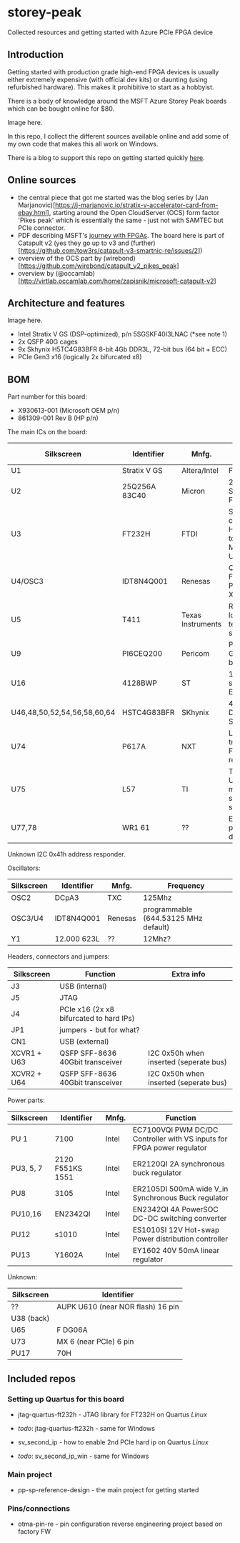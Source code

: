 # storey-peak
Collected resources and getting started with Azure PCIe FPGA device

## Introduction

Getting started with production grade high-end FPGA devices is usually either extremely expensive (with official dev kits) or daunting (using refurbished hardware). This makes it prohibitive to start as a hobbyist.

There is a body of knowledge around the MSFT Azure Storey Peak boards which can be bought online for $80.

Image here.

In this repo, I collect the different sources available online and add some of my own code that makes this all work on Windows.

There is a blog to support this repo on getting started quickly [here](todo).

## Online sources

- the central piece that got me started was the blog series by (Jan Marjanovic)[https://j-marjanovic.io/stratix-v-accelerator-card-from-ebay.html], starting around the Open CloudServer (OCS) form factor 'Pikes peak' which is essentially the same - just not with SAMTEC but PCIe connector.
- PDF describing MSFT's [journey with FPGAs](https://indico.fnal.gov/event/22303/contributions/246438/attachments/157852/206736/Catapult_Putnam_Snowmass_2022_FPGA_Cloud__for_HPC.pdf). The board here is part of Catapult v2 (yes they go up to v3 and (further)[https://github.com/tow3rs/catapult-v3-smartnic-re/issues/2])
- overview of the OCS part by (wirebond)[https://github.com/wirebond/catapult_v2_pikes_peak]
- overview by (@occamlab)[http://virtlab.occamlab.com/home/zapisnik/microsoft-catapult-v2]

## Architecture and features

Image here.

- Intel Stratix V GS (DSP-optimized), p/n 5SGSKF40I3LNAC (*see note 1)
- 2x QSFP 40G cages
- 9x Skhynix H5TC4G83BFR 8-bit 4Gb DDR3L, 72-bit bus (64 bit + ECC)
- PCIe Gen3 x16 (logically 2x bifurcated x8)

## BOM

Part number for this board: 
- X930613-001 (Microsoft OEM p/n)
- 861309-001 Rev B (HP p/n)

The main ICs on the board:

| Silkscreen | Identifier | Mnfg. | Function | I2C address |
| -- | ---- | --- | --- | --- |
| U1 | Stratix V GS | Altera/Intel | FPGA | N/A |
| U2 | 25Q256A 83C40 | Micron | 256-Mbit Serial NOR Flash Memory | N/A |
| U3 | FT232H | FTDI | Single channel HiSpeed USB to Multipurpose UART/FIFO | N/A |
| U4/OSC3 | IDT8N4Q001 | Renesas | Quad-Frequency Programmable XO | 0x6eh |
| U5 | T411 | Texas Instruments | Remote and local temperature sensor | 0x4Ch |
| U9 | PI6CEQ200 | Pericom | PCIe Gen2/Gen3 buffer | 0x6ah |
| U16 | 4128BWP | ST | 128-kbit serial EEPROM | 0x51h |
| U46,48,50,52,54,56,58,60,64 | HSTC4G83BFR | SKhynix | 4-Gbit 1.35V DDR3L SDRAM | N/A |
| U74  | P617A | NXT | Level translating Fm+ I2C-bus repeater | no bus address |
| U75 | L57 | TI | TS3USB221 USB 2.0 1:2 mux/demux switch with single enable | N/A |
| U77,78 | WR1 61 | ?? | ESD protection diode | N/A |

Unknown I2C 0x41h address responder.

Oscillators:

| Silkscreen | Identifier | Mnfg. | Frequency |
| --- | --- | --- | --- |
| OSC2 | DCpA3 | TXC | 125Mhz |
| OSC3/U4 | IDT8N4Q001 | Renesas | programmable (644.53125 MHz default) | 
| Y1 | 12.000 623L | ?? | 12Mhz? | 

Headers, connectors and jumpers:

| Silkscreen | Function | Extra info |
| --- | --- | --- |
| J3 | USB (internal) | |
| J5 | JTAG | |
| J4 | PCIe x16 (2x x8 bifurcated to hard IPs) | |
| JP1 | jumpers - but for what? | |
| CN1 | USB (external) | |
| XCVR1 + U63 | QSFP SFF-8636 40Gbit transceiver | I2C 0x50h when inserted (seperate bus) |
| XCVR2 + U64 | QSFP SFF-8636 40Gbit transceiver | I2C 0x50h when inserted (seperate bus) |

Power parts:

| Silkscreen | Identifier | Mnfg. | Function |
| --- | --- | --- | --- |
| PU 1 | 7100 | Intel | EC7100VQI PWM DC/DC Controller with VS inputs for FPGA power regulator |
| PU3, 5, 7 | 2120 F551KS 1551 | Intel | ER2120QI 2A synchronous buck regulator |
| PU8 | 3105 | Intel | ER2105DI 500mA wide V_in Synchronous Buck regulator |
| PU10,16 | EN2342QI | Intel | EN2342QI 4A PowerSOC DC-DC switching converter |
| PU12 | s1010 | Intel | ES1010SI 12V Hot-swap Power distribution controller |
| PU13 | Y1602A | Intel | EY1602 40V 50mA linear regulator |

Unknown:

| Silkscreen | Identifier | 
| --- | --- |
| ?? | AUPK U610 (near NOR flash) 16 pin| 
| U38 (back) | |
| U65 | F DG06A |
| U73 | MX 6 (near PCIe) 6 pin |
| PU17 | 70H | ?? | |


## Included repos

### Setting up Quartus for this board

- jtag-quartus-ft232h - JTAG library for FT232H on Quartus *Linux*
- *todo*: jtag-quartus-ft232h - same for Windows

- sv_second_ip - how to enable 2nd PCIe hard ip on Quartus *Linux*
- *todo*: sv_second_ip_win - same for Windows

### Main project

- pp-sp-reference-design - the main project for getting started

### Pins/connections

- otma-pin-re - pin configuration reverse engineering project based on factory FW
